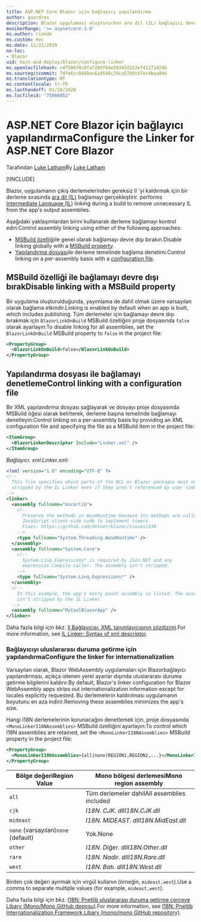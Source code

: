 ```yaml
---
title: ASP.NET Core Blazor için bağlayıcı yapılandırma
author: guardrex
description: Blazor uygulaması oluştururken ara dil (IL) bağlayıcı denetimini nasıl denetleyeceğinizi öğrenin.
monikerRange: '>= aspnetcore-3.0'
ms.author: riande
ms.custom: mvc
ms.date: 11/21/2019
no-loc:
- Blazor
uid: host-and-deploy/blazor/configure-linker
ms.openlocfilehash: cdf506f0c0fa720df64e59342d352ef41271d24b
ms.sourcegitcommit: 7dfe6cc8408ac6a4549c29ca57b0c67ec4baa8de
ms.translationtype: MT
ms.contentlocale: tr-TR
ms.lasthandoff: 01/10/2020
ms.locfileid: "75866052"
---
```

# <a name="configure-the-linker-for-aspnet-core-opno-locblazor"></a><span data-ttu-id="b651c-103">ASP.NET Core Blazor için bağlayıcı yapılandırma</span><span class="sxs-lookup"><span data-stu-id="b651c-103">Configure the Linker for ASP.NET Core Blazor</span></span>

<span data-ttu-id="b651c-104">Tarafından [Luke Latham](https://github.com/guardrex)</span><span class="sxs-lookup"><span data-stu-id="b651c-104">By [Luke Latham](https://github.com/guardrex)</span></span>

[!INCLUDE[](~/includes/blazorwasm-preview-notice.md)]

Blazor<span data-ttu-id="b651c-105">, uygulamanın çıkış derlemelerinden gereksiz Il 'yi kaldırmak için bir derleme sırasında [ara dil (IL)](/dotnet/standard/managed-code#intermediate-language--execution) bağlamayı gerçekleştirir.</span><span class="sxs-lookup"><span data-stu-id="b651c-105"> performs [Intermediate Language (IL)](/dotnet/standard/managed-code#intermediate-language--execution) linking during a build to remove unnecessary IL from the app's output assemblies.</span></span>

<span data-ttu-id="b651c-106">Aşağıdaki yaklaşımlardan birini kullanarak derleme bağlamayı kontrol edin:</span><span class="sxs-lookup"><span data-stu-id="b651c-106">Control assembly linking using either of the following approaches:</span></span>

* <span data-ttu-id="b651c-107">[MSBuild özelliği](#disable-linking-with-a-msbuild-property)ile genel olarak bağlamayı devre dışı bırakın.</span><span class="sxs-lookup"><span data-stu-id="b651c-107">Disable linking globally with a [MSBuild property](#disable-linking-with-a-msbuild-property).</span></span>
* <span data-ttu-id="b651c-108">[Yapılandırma dosyası](#control-linking-with-a-configuration-file)ile derleme temelinde bağlama denetimi.</span><span class="sxs-lookup"><span data-stu-id="b651c-108">Control linking on a per-assembly basis with a [configuration file](#control-linking-with-a-configuration-file).</span></span>

## <a name="disable-linking-with-a-msbuild-property"></a><span data-ttu-id="b651c-109">MSBuild özelliği ile bağlamayı devre dışı bırak</span><span class="sxs-lookup"><span data-stu-id="b651c-109">Disable linking with a MSBuild property</span></span>

<span data-ttu-id="b651c-110">Bir uygulama oluşturulduğunda, yayımlama de dahil olmak üzere varsayılan olarak bağlama etkindir.</span><span class="sxs-lookup"><span data-stu-id="b651c-110">Linking is enabled by default when an app is built, which includes publishing.</span></span> <span data-ttu-id="b651c-111">Tüm derlemeler için bağlamayı devre dışı bırakmak için `BlazorLinkOnBuild` MSBuild özelliğini proje dosyasında `false` olarak ayarlayın:</span><span class="sxs-lookup"><span data-stu-id="b651c-111">To disable linking for all assemblies, set the `BlazorLinkOnBuild` MSBuild property to `false` in the project file:</span></span>

```xml
<PropertyGroup>
  <BlazorLinkOnBuild>false</BlazorLinkOnBuild>
</PropertyGroup>
```

## <a name="control-linking-with-a-configuration-file"></a><span data-ttu-id="b651c-112">Yapılandırma dosyası ile bağlamayı denetleme</span><span class="sxs-lookup"><span data-stu-id="b651c-112">Control linking with a configuration file</span></span>

<span data-ttu-id="b651c-113">Bir XML yapılandırma dosyası sağlayarak ve dosyayı proje dosyasında MSBuild öğesi olarak belirterek, derleme başına temelinde bağlamayı denetleyin:</span><span class="sxs-lookup"><span data-stu-id="b651c-113">Control linking on a per-assembly basis by providing an XML configuration file and specifying the file as a MSBuild item in the project file:</span></span>

```xml
<ItemGroup>
  <BlazorLinkerDescriptor Include="Linker.xml" />
</ItemGroup>
```

<span data-ttu-id="b651c-114">*Bağlayıcı. xml*:</span><span class="sxs-lookup"><span data-stu-id="b651c-114">*Linker.xml*:</span></span>

```xml
<?xml version="1.0" encoding="UTF-8" ?>
<!--
  This file specifies which parts of the BCL or Blazor packages must not be
  stripped by the IL Linker even if they aren't referenced by user code.
-->
<linker>
  <assembly fullname="mscorlib">
    <!--
      Preserve the methods in WasmRuntime because its methods are called by 
      JavaScript client-side code to implement timers.
      Fixes: https://github.com/dotnet/blazor/issues/239
    -->
    <type fullname="System.Threading.WasmRuntime" />
  </assembly>
  <assembly fullname="System.Core">
    <!--
      System.Linq.Expressions* is required by Json.NET and any 
      expression.Compile caller. The assembly isn't stripped.
    -->
    <type fullname="System.Linq.Expressions*" />
  </assembly>
  <!--
    In this example, the app's entry point assembly is listed. The assembly
    isn't stripped by the IL Linker.
  -->
  <assembly fullname="MyCoolBlazorApp" />
</linker>
```

<span data-ttu-id="b651c-115">Daha fazla bilgi için bkz. [Il Bağlayıcısı: XML tanımlayıcısının sözdizimi](https://github.com/mono/linker/blob/master/src/linker/README.md#syntax-of-xml-descriptor).</span><span class="sxs-lookup"><span data-stu-id="b651c-115">For more information, see [IL Linker: Syntax of xml descriptor](https://github.com/mono/linker/blob/master/src/linker/README.md#syntax-of-xml-descriptor).</span></span>

### <a name="configure-the-linker-for-internationalization"></a><span data-ttu-id="b651c-116">Bağlayıcıyı uluslararası duruma getirme için yapılandırma</span><span class="sxs-lookup"><span data-stu-id="b651c-116">Configure the linker for internationalization</span></span>

<span data-ttu-id="b651c-117">Varsayılan olarak, Blazor WebAssembly uygulamaları için Blazorbağlayıcı yapılandırması, açıkça istenen yerel ayarlar dışında uluslararası duruma getirme bilgilerini kaldırır.</span><span class="sxs-lookup"><span data-stu-id="b651c-117">By default, Blazor's linker configuration for Blazor WebAssembly apps strips out internationalization information except for locales explicitly requested.</span></span> <span data-ttu-id="b651c-118">Bu derlemelerin kaldırılması uygulamanın boyutunu en aza indirir.</span><span class="sxs-lookup"><span data-stu-id="b651c-118">Removing these assemblies minimizes the app's size.</span></span>

<span data-ttu-id="b651c-119">Hangi I18N derlemelerinin korunacağını denetlemek için, proje dosyasında `<MonoLinkerI18NAssemblies>` MSBuild özelliğini ayarlayın:</span><span class="sxs-lookup"><span data-stu-id="b651c-119">To control which I18N assemblies are retained, set the `<MonoLinkerI18NAssemblies>` MSBuild property in the project file:</span></span>

```xml
<PropertyGroup>
  <MonoLinkerI18NAssemblies>{all|none|REGION1,REGION2,...}</MonoLinkerI18NAssemblies>
</PropertyGroup>
```

| <span data-ttu-id="b651c-120">Bölge değeri</span><span class="sxs-lookup"><span data-stu-id="b651c-120">Region Value</span></span>     | <span data-ttu-id="b651c-121">Mono bölgesi derlemesi</span><span class="sxs-lookup"><span data-stu-id="b651c-121">Mono region assembly</span></span>    |
| ---------------- | ----------------------- |
| `all`            | <span data-ttu-id="b651c-122">Tüm derlemeler dahil</span><span class="sxs-lookup"><span data-stu-id="b651c-122">All assemblies included</span></span> |
| `cjk`            | <span data-ttu-id="b651c-123">*I18N. CJK. dll*</span><span class="sxs-lookup"><span data-stu-id="b651c-123">*I18N.CJK.dll*</span></span>          |
| `mideast`        | <span data-ttu-id="b651c-124">*I18N. MIDEAST. dll*</span><span class="sxs-lookup"><span data-stu-id="b651c-124">*I18N.MidEast.dll*</span></span>      |
| <span data-ttu-id="b651c-125">`none` (varsayılan)</span><span class="sxs-lookup"><span data-stu-id="b651c-125">`none` (default)</span></span> | <span data-ttu-id="b651c-126">Yok.</span><span class="sxs-lookup"><span data-stu-id="b651c-126">None</span></span>                    |
| `other`          | <span data-ttu-id="b651c-127">*I18N. Diğer. dll*</span><span class="sxs-lookup"><span data-stu-id="b651c-127">*I18N.Other.dll*</span></span>        |
| `rare`           | <span data-ttu-id="b651c-128">*I18N. Nadir. dll*</span><span class="sxs-lookup"><span data-stu-id="b651c-128">*I18N.Rare.dll*</span></span>         |
| `west`           | <span data-ttu-id="b651c-129">*I18N. Batı. dll*</span><span class="sxs-lookup"><span data-stu-id="b651c-129">*I18N.West.dll*</span></span>         |

<span data-ttu-id="b651c-130">Birden çok değeri ayırmak için virgül kullanın (örneğin, `mideast,west`).</span><span class="sxs-lookup"><span data-stu-id="b651c-130">Use a comma to separate multiple values (for example, `mideast,west`).</span></span>

<span data-ttu-id="b651c-131">Daha fazla bilgi için bkz. [I18N: Pnetlib uluslararası duruma getirme çerçeve Libary (Mono/Mono GitHub deposu)](https://github.com/mono/mono/tree/master/mcs/class/I18N).</span><span class="sxs-lookup"><span data-stu-id="b651c-131">For more information, see [I18N: Pnetlib Internationalization Framework Libary (mono/mono GitHub repository)](https://github.com/mono/mono/tree/master/mcs/class/I18N).</span></span>
